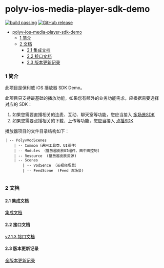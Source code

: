polyv-ios-media-player-sdk-demo
===
[![build passing](https://img.shields.io/badge/build-passing-brightgreen.svg)](#)
[![GitHub release](https://img.shields.io/badge/release-v2.0.0-blue.svg)](https://github.com/polyv/polyv-ios-media-player-sdk-demo/releases/tag/v2.1.4)

- [polyv-ios-media-player-sdk-demo](#)
	- [1 简介](#1-简介)
	- [2 文档](#2-%E6%96%87%E6%A1%A3)
  		- [2.1 集成文档](#21-%E9%9B%86%E6%88%90%E6%96%87%E6%A1%A3)
  		- [2.2 接口文档](#22-%E6%8E%A5%E5%8F%A3%E6%96%87%E6%A1%A3)
  		- [2.3 版本更新记录](#23-%E7%89%88%E6%9C%AC%E6%9B%B4%E6%96%B0%E8%AE%B0%E5%BD%95)

### 1 简介
此项目是保利威 iOS 播放器 SDK Demo。

此项目只支持最基础的播放功能，如果您有额外的业务功能需求，应根据需要选择对应的 SDK：
1. 如果您需要直播相关的连麦、互动、聊天室等功能，您应当接入 [多场景SDK](https://github.com/polyv/polyv-ios-livescenes-sdk-demo)
2. 如果您需要点播相关的下载、上传等功能，您应当接入 [点播SDK](https://github.com/polyv/polyv-ios-vod-sdk)

播放器项目的文件目录结构如下：

```
| -- PolyvVodScenes
	| -- Common（通用工具类、UI组件）
	| -- Modules （播放器皮肤UI组件、画中画控制)
	| -- Resource  (播放器皮肤资源)
	| -- Scenes
		| -- VodSence （长视频场景）
		| -- FeedScene  (Feed 流场景)
		
```

### 2 文档
#### 2.1 集成文档
[集成文档](./docs/public)

#### 2.2 接口文档
[v2.1.3 接口文档](https://repo.polyv.net/ios/documents/mediaplayersdk/2.1.4-240429/index.html)

#### 2.3 版本更新记录
[全版本更新记录](./CHANGELOG.md)


